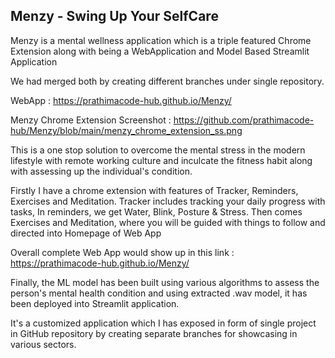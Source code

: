 ##  Menzy - Swing Up Your SelfCare

Menzy is a mental wellness application which is a triple featured Chrome Extension along with being a WebApplication and Model Based Streamlit Application 

We had merged both by creating different branches under single repository.

WebApp : https://prathimacode-hub.github.io/Menzy/

<!-- ![Menzy Chrome Extension](https://github.com/prathimacode-hub/Menzy/blob/main/menzy_chrome_extension_ss.png) -->

Menzy Chrome Extension Screenshot : https://github.com/prathimacode-hub/Menzy/blob/main/menzy_chrome_extension_ss.png

This is a one stop solution to overcome the mental stress in the modern lifestyle with remote working culture and inculcate the fitness habit along with assessing up the individual's condition.

Firstly I  have a chrome extension with features of Tracker, Reminders, Exercises and Meditation. Tracker includes tracking your daily progress with tasks, In reminders, we get Water, Blink, Posture & Stress. Then comes Exercises and Meditation, where you will be guided with things to follow and directed into Homepage of Web App

Overall complete Web App would show up in this link : https://prathimacode-hub.github.io/Menzy/

Finally, the ML model has been built using various algorithms to assess the person's mental health condition and using extracted .wav model, it has been deployed into Streamlit application. 

It's a customized application which I has exposed in form of single project in GitHub repository by creating separate branches for showcasing in various sectors.
